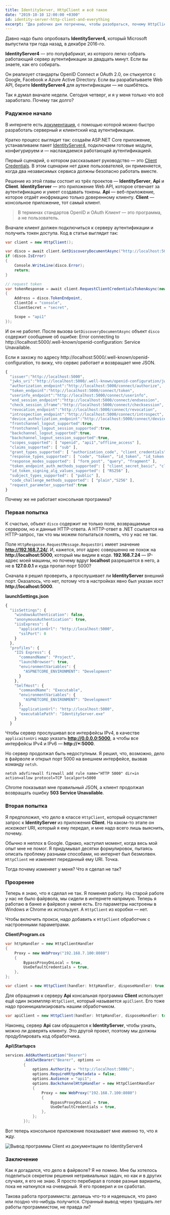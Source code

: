 ```yaml
---
title: IdentityServer, HttpClient и всё такое
date: "2019-10-10 12:00:00 +0300"
id: identity-server-http-client-and-everything
excerpt: "Два рабочих дня потречены, чтобы разобраться, почему HttpClient так странно работает."
---
```


Давно надо было опробовать **IdentityServer4**, который Microsoft выпустила три года назад, в декабре 2016-го.

**IdentityServer4** — это полуфабрикат, из которого легко собрать работающий сервер аутентификации за двадцать минут. Если вы знаете, как его собирать.

Он реализует стандарты OpenID Connect и OAuth 2.0, он стыкуется с Google, Facebook и Azure Active Directory. Если вы разрабатываете Web API, берите **IdentityServer4** для аутентификации — не ошибётесь.

Так я думал вначале недели. Сегодня четверг, и я у меня только что всё заработало. Почему так долго?

### Радужное начало

В интернете есть [документация](http://docs.identityserver.io/en/latest/), с помощью которой можно быстро разработать серверный и клиентский код аутентификации.

Кратко процесс выглядит так: создаём ASP.NET Core приложение, устанавливаем пакет [IdentityServer4](https://www.nuget.org/packages/IdentityServer4/), подключаем готовые модули, конфигурируем и — наслаждаемся работающей аутентификацией.

Первый сценарий, о котором рассказывает руководство — это [Client Credentials](http://docs.identityserver.io/en/latest/quickstarts/1_client_credentials.html). В этом сценарии нет даже пользователей, он применяется, когда два независимых сервиса должны безопасно работать вместе.

Решение из этой главы состоит из трёх проектов — **IdentityServer**, **Api** и **Client**. **IdentityServer** — это приложение Web API, которое отвечает за аутентификацию и умеет создавать токены. **Api** — веб-приложение, которое отдаёт инофрмацию только доверенному клиенту. **Client** — консольное приложение, тот самый клиент.

> В терминах стандартов OpenID и OAuth *Клиент* — это программа, а не пользователь.

Вначале клиент должен подключиться к серверу аутентификации и получить токен доступа. Код в статье выглядит так:

```c#
var client = new HttpClient();

var disco = await client.GetDiscoveryDocumentAsync("http://localhost:5000");
if (disco.IsError)
{
    Console.WriteLine(disco.Error);
    return;
}

// request token
var tokenResponse = await client.RequestClientCredentialsTokenAsync(new ClientCredentialsTokenRequest
{
    Address = disco.TokenEndpoint,
    ClientId = "console",
    ClientSecret = "secret",

    Scope = "api1"
});
```

И он не работет. После вызова `GetDiscoveryDocumentAsync` объект `disco` содержит сообщение об ошибке: Error connecting to http://localhost:5000/.well-known/openid-configuration: Service Unavailable.

Если я захожу по адресу http://localhost:5000/.well-known/openid-configuration, то вижу, что сервис работает и возвращает мне JSON.

```javascript
{
  "issuer":"http://localhost:5000",
  "jwks_uri":"http://localhost:5000/.well-known/openid-configuration/jwks",
  "authorization_endpoint":"http://localhost:5000/connect/authorize",
  "token_endpoint":"http://localhost:5000/connect/token",
  "userinfo_endpoint":"http://localhost:5000/connect/userinfo",
  "end_session_endpoint":"http://localhost:5000/connect/endsession",
  "check_session_iframe":"http://localhost:5000/connect/checksession",
  "revocation_endpoint":"http://localhost:5000/connect/revocation",
  "introspection_endpoint":"http://localhost:5000/connect/introspect",
  "device_authorization_endpoint":"http://localhost:5000/connect/deviceauthorization",
  "frontchannel_logout_supported":true,
  "frontchannel_logout_session_supported":true,
  "backchannel_logout_supported":true,
  "backchannel_logout_session_supported":true,
  "scopes_supported": [ "openid", "api1","offline_access" ],
  "claims_supported": [ "sub" ],
  "grant_types_supported": [ "authorization_code", "client_credentials", "refresh_token", "implicit", "urn:ietf:params:oauth:grant-type:device_code" ],
  "response_types_supported": [ "code", "token", "id_token", "id_token token", "code id_token", "code token", "code id_token token" ],
  "response_modes_supported": [ "form_post", "query", "fragment" ],
  "token_endpoint_auth_methods_supported": [ "client_secret_basic", "client_secret_post" ],
  "id_token_signing_alg_values_supported": [ "RS256" ],
  "subject_types_supported": [ "public" ],
  "code_challenge_methods_supported": [ "plain","S256" ],
  "request_parameter_supported":true
}
```

Почему же не работает консольная программа?

### Первая попытка

К счастью, объект `disco` содержит не только поля, возвращаемые сервером, но и данные HTTP-ответа. А HTTP-ответ в .NET ссылается на HTTP-запрос, так что мы можем попытаться понять, что у нас не так.

Поле `HttpResponse.RequestMessage.RequestUri` имеет значение **http://192.168.7.24/**. И, кажется, этот адрес совершенно не похож на **http://localhost:5000**, который мы видим в коде. **192.168.7.24** — IP-адрес моей машины, но почему вдруг **localhost** разрешается в него, а не в **127.0.0.1** и куда пропал порт 5000?

Сначала я решил проверить, а прослушивает ли **IdentityServer** внешний порт. Оказалось, что нет, потому что в настройках явно был указан хост **http://localhost:5000**.

**launchSettings.json**
```javascript
{
  "iisSettings": {
    "windowsAuthentication": false,
    "anonymousAuthentication": true,
    "iisExpress": {
      "applicationUrl": "http://localhost:5000",
      "sslPort": 0
    }
  },
  "profiles": {
    "IIS Express": {
      "commandName": "Project",
      "launchBrowser": true,
      "environmentVariables": {
        "ASPNETCORE_ENVIRONMENT": "Development"
      }
    },
    "SelfHost": {
      "commandName": "Executable",
      "environmentVariables": {
        "ASPNETCORE_ENVIRONMENT": "Development"
      },
      "applicationUrl": "http://localhost:5000",
      "executablePath": "IdentityServer.exe"
    }
  }
```

Чтобы сервер прослушивал все интерфейсы IPv4, в качестве `applicaitonUri` надо указать **http://0.0.0.0:5000**, а чтобы все интерфейсы IPv4 и IPv6 — **http://*:5000**.

Но сервер продолжал быть недоступным. Я решил, что, возможно, дело в файрволе и открыл порт 5000 на внешнем интерфейсе, вызвав команду `netsh`.

```
netsh advfirewall firewall add rule name="HTTP 5000" dir=in action=allow protocol=TCP localport=5000
```

Chrome показывал мне правильный JSON, а клиент продолжал возвращать ошибку **503 Service Unavailable**.

### Вторая попытка

Я предположил, что дело в классе `HttpClient`, который осуществляет запрос к **IdentityServer** из приложения **Client**. На каком-то этапе он *искажает* URI, который я ему передал, и мне надо всего лишь выяснить, почему.

Обычно я неплох в Google. Однако, наступил момент, когда весь мой опыт мне не помог. Я придумывал десятки формулировок, пытаясь описать проблему разными способами, но интернет был безмолвен. `HttpClient` не изменяет переданный ему URI. Точка.

Тогда почему изменяет у меня? Что я сделал не так?

### Прозрение

Теперь я знаю, что я сделал не так. Я поменял работу. На старой работе у нас не было файрвола, мы сидели в интернете напрямую. Теперь я работаю в банке и файрвол у меня есть. Его параметры настроены в Windows и Chrome их использует. А `HttpClient` из коробки — нет.

Чтобы включить прокси, надо добавить к `HttpClient` обработчик с настроенными параметрами.

**Client\Program.cs**
```c#
var httpHandler = new HttpClientHandler
{
    Proxy = new WebProxy("192.168.7.100:8080")
    {
        BypassProxyOnLocal = true,
        UseDefaultCredentials = true,
    },
};

var client = new HttpClient(handler: httpHandler, disposeHandler: true);
```

Для обращения к серверу **Api** консальная программа **Client** использует ещё один экземпляр `HttpClient`, который называется `apiClient`. Его тоже надо проинициализировать нашим обработчиком.

```c#
var apiClient = new HttpClient(handler: httpHandler, disposeHandler: true);
```

Наконец, сервер **Api** сам обращается к **IdentityServer**, чтобы узнать, можно ли доверять клиенту. Это другой проект, поэтому мы должны продублировать код обработчика.

**Api\Startupcs**
```c#
services.AddAuthentication("Bearer")
        .AddJwtBearer("Bearer", options =>
        {
            options.Authority = "http://localhost:5000/";
            options.RequireHttpsMetadata = false;
            options.Audience = "api1";
            options.BackchannelHttpHandler = new HttpClientHandler
            {
                Proxy = new WebProxy("192.168.7.100:8080")
                {
                    BypassProxyOnLocal = true,
                    UseDefaultCredentials = true,
                },
            };
        });
```

Вот теперь консольное приложение показывает мне именно то, что я жду.

![Вывод программы Client из документации по IdentityServer4](/img/identity-server-console.png)

### Заключение

Как я догадался, что дело в файрволе? Я не помню. Мне бы хотелось поделиться секретом решения нетривиальных задач, но как и в других случаях, я его не знаю. Я просто перебирал в голове разные варианты, пока не наткнулся на очевидный. Я его проверил и он сработал.

Такова работа программиста: делаешь что-то и надеешься, что рано или поздно что-нибудь получится. Странный вывод через тридцать лет работы программистом, не правда ли?